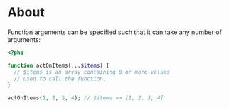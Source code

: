 # About

Function arguments can be specified such that it can take any number of arguments:

```php
<?php

function actOnItems(...$items) {
  // $items is an array containing 0 or more values
  // used to call the function.
}

actOnItems(1, 2, 3, 4); // $items => [1, 2, 3, 4]
```

